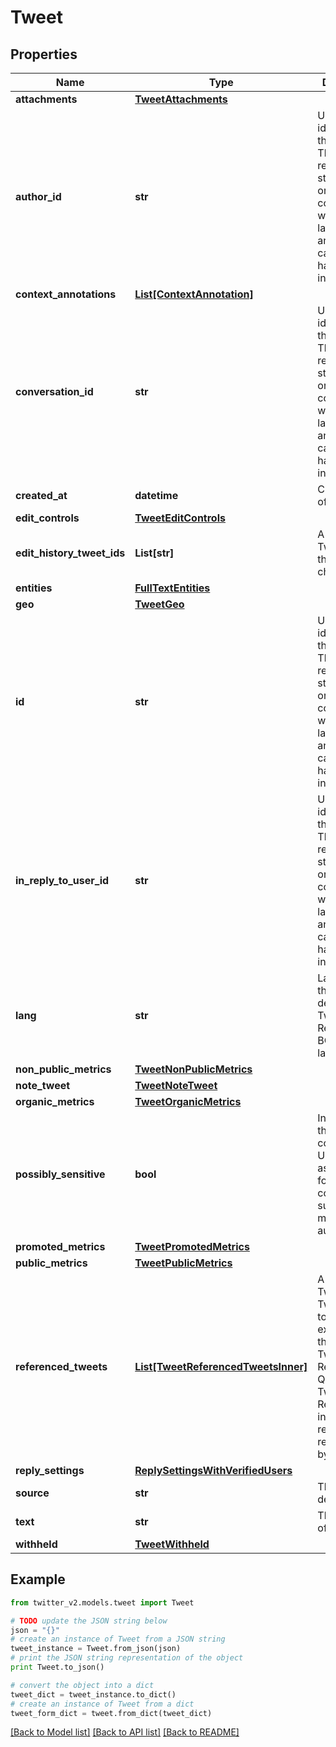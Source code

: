 # Tweet


## Properties
Name | Type | Description | Notes
------------ | ------------- | ------------- | -------------
**attachments** | [**TweetAttachments**](TweetAttachments.md) |  | [optional] 
**author_id** | **str** | Unique identifier of this User. This is returned as a string in order to avoid complications with languages and tools that cannot handle large integers. | [optional] 
**context_annotations** | [**List[ContextAnnotation]**](ContextAnnotation.md) |  | [optional] 
**conversation_id** | **str** | Unique identifier of this Tweet. This is returned as a string in order to avoid complications with languages and tools that cannot handle large integers. | [optional] 
**created_at** | **datetime** | Creation time of the Tweet. | [optional] 
**edit_controls** | [**TweetEditControls**](TweetEditControls.md) |  | [optional] 
**edit_history_tweet_ids** | **List[str]** | A list of Tweet Ids in this Tweet chain. | 
**entities** | [**FullTextEntities**](FullTextEntities.md) |  | [optional] 
**geo** | [**TweetGeo**](TweetGeo.md) |  | [optional] 
**id** | **str** | Unique identifier of this Tweet. This is returned as a string in order to avoid complications with languages and tools that cannot handle large integers. | 
**in_reply_to_user_id** | **str** | Unique identifier of this User. This is returned as a string in order to avoid complications with languages and tools that cannot handle large integers. | [optional] 
**lang** | **str** | Language of the Tweet, if detected by Twitter. Returned as a BCP47 language tag. | [optional] 
**non_public_metrics** | [**TweetNonPublicMetrics**](TweetNonPublicMetrics.md) |  | [optional] 
**note_tweet** | [**TweetNoteTweet**](TweetNoteTweet.md) |  | [optional] 
**organic_metrics** | [**TweetOrganicMetrics**](TweetOrganicMetrics.md) |  | [optional] 
**possibly_sensitive** | **bool** | Indicates if this Tweet contains URLs marked as sensitive, for example content suitable for mature audiences. | [optional] 
**promoted_metrics** | [**TweetPromotedMetrics**](TweetPromotedMetrics.md) |  | [optional] 
**public_metrics** | [**TweetPublicMetrics**](TweetPublicMetrics.md) |  | [optional] 
**referenced_tweets** | [**List[TweetReferencedTweetsInner]**](TweetReferencedTweetsInner.md) | A list of Tweets this Tweet refers to. For example, if the parent Tweet is a Retweet, a Quoted Tweet or a Reply, it will include the related Tweet referenced to by its parent. | [optional] 
**reply_settings** | [**ReplySettingsWithVerifiedUsers**](ReplySettingsWithVerifiedUsers.md) |  | [optional] 
**source** | **str** | This is deprecated. | [optional] 
**text** | **str** | The content of the Tweet. | 
**withheld** | [**TweetWithheld**](TweetWithheld.md) |  | [optional] 

## Example

```python
from twitter_v2.models.tweet import Tweet

# TODO update the JSON string below
json = "{}"
# create an instance of Tweet from a JSON string
tweet_instance = Tweet.from_json(json)
# print the JSON string representation of the object
print Tweet.to_json()

# convert the object into a dict
tweet_dict = tweet_instance.to_dict()
# create an instance of Tweet from a dict
tweet_form_dict = tweet.from_dict(tweet_dict)
```
[[Back to Model list]](../README.md#documentation-for-models) [[Back to API list]](../README.md#documentation-for-api-endpoints) [[Back to README]](../README.md)



